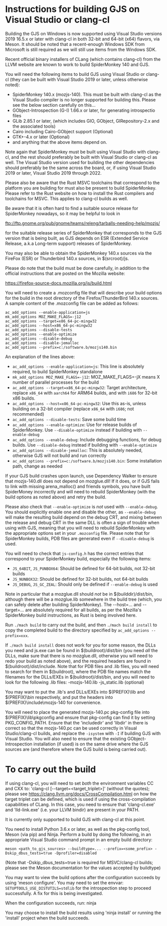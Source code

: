 Instructions for building GJS on Visual Studio or clang-cl
==========================================================
Building the GJS on Windows is now supported using Visual Studio
versions 2019 16.5.x or later with clang-cl in both 32-bit
and 64-bit (x64) flavors, via Meson.  It should be noted that a
recent-enough Windows SDK from Microsoft is still required
as we will still use items from the Windows SDK.

Recent official binary installers of CLang (which contains clang-cl)
from the LLVM website are known to work to build SpiderMonkey 140 and
GJS.

You will need the following items to build GJS using Visual Studio
or clang-cl (they can be built with Visual Studio 2019 or later,
unless otherwise noted):
- SpiderMonkey 140.x (mozjs-140). This must be built with clang-cl as
  the Visual Studio  compiler is no longer supported for building this.
  Please see the below section carefully on this...
- GObject-Introspection (G-I) 1.66.x or later, for generating introspectio files
- GLib 2.85.1 or later, (which includes GIO, GObject, GIRepository-2.x and the
  associated tools)
- Cairo including Cairo-GObject support (Optional)
- GTK+-4.x or later (Optional)
- and anything that the above items depend on.

Note again that SpiderMonkey must be built using Visual Studio with
clang-cl, and the rest should preferably be built with Visual Studio
or clang-cl as well.  The Visual Studio version used for building the
other dependencies should preferably be the same across the board, or,
if using Visual Studio 2019 or later, Visual Studio 2019 through 2022.

Please also be aware that the Rust MSVC toolchains that correspond to
the platform you are building for must also be present to build
SpiderMonkey.  Please refer to the Rust website on how to install the
Rust compilers and toolchains for MSVC.  This applies to clang-cl
builds as well.

Be aware that it is often hard to find a suitable source release for
SpiderMonkey nowadays, so it may be helpful to look in

ftp://ftp.gnome.org/pub/gnome/teams/releng/tarballs-needing-help/mozjs/

for the suitable release series of SpiderMonkey that corresponds to
the GJS version that is being built, as GJS depends on ESR (Extended
Service Release, a.k.a Long-term support) releases of SpiderMonkey.

You may also be able to obtain the SpiderMonkey 140.x sources via the
FireFox (ESR) or Thunderbird 140.x sources, in $(srcroot)/js.

Please do note that the build must be done carefully, in addition to the
official instructions that are posted on the Mozilla website:

https://firefox-source-docs.mozilla.org/js/build.html

You will need to create a .mozconfig file that will describe your build
options for the build in the root directory of the Firefox/ThunderBird 140.x
sources.  A sample content of the .mozconfig file can be added as follows:

```
ac_add_options --enable-application=js
mk_add_options MOZ_MAKE_FLAGS=-j12
ac_add_options --target=x86_64-pc-mingw32
ac_add_options --host=x86_64-pc-mingw32
ac_add_options --disable-tests
ac_add_options --enable-optimize
ac_add_options --disable-debug
ac_add_options --disable-jemalloc
ac_add_options --prefix=c:/software.b/mozjs140.bin
```

An explanation of the lines above:
*  `ac_add_options --enable-application=js`: This line is absolutely required, to build SpiderMonkey standalone
*  `mk_add_options MOZ_MAKE_FLAGS=-j12`:  MOZ_MAKE_FLAGS=-jX means X number of parallel processes for the build
*  `ac_add_options --target=x86_64-pc-mingw32`: Target architecture, replace `x86_64` with `aarch64` for ARM64 builds, and with `i686` for 32-bit x86 builds.
*  `ac_add_options --host=x86_64-pc-mingw32`: Use this as-is, unless building on a 32-bit compiler (replace `x86_64` with `i686`; not recommended)
*  `ac_add_options --disable-tests`: Save some build time
*  `ac_add_options --enable-optimize`: Use for release builds of SpiderMonkey.  Use `--disable-optimize` instead if building with `--enable-debug`
*  `ac_add_options --enable-debug`: Include debugging functions, for debug builds.  Use `--disable-debug` instead if building with `--enable-optimize`
*  `ac_add_options --disable-jemalloc`: This is absolutely needed, otherwise GJS will not build and run correctly
*  `ac_add_options --prefix=c:/software.b/mozjs140.bin`: Some installation path, change as needed

If your GJS build crashes upon launch, use Dependency Walker to ensure that
mozjs-140.dll does not depend on mozglue.dll!  If it does, or if GJS fails to
link with missing arena_malloc() and friends symbols, you have built SpiderMoney
incorrectly and will need to rebuild SpiderMonkey (with the build options as
noted above) and retry the build.

Please also check that `--enable-optimize` is *not* used with `--enable-debug`.
You should explicitly enable one and disable the other, as `--enable-debug`
will make the resulting build depend on the debug CRT, and mixing between
the release and debug CRT in the same DLL is often a sign of trouble when using
with GJS, meaning that you will need to rebuild SpiderMonkey with the appropriate
options set in your `.mozconfig` file.  Please note that for SpiderMonkey builds,
PDB files are generated even if `--disable-debug` is used.

You will need to check that `js-config.h` has the correct entries that correspond
to your SpiderMonkey build, especially the following items:

*  `JS_64BIT`, `JS_PUNBOX64`: Should be defined for 64-bit builds, not 32-bit builds
*  `JS_NUNBOX32`: Should be defined for 32-bit builds, not 64-bit builds
*  `JS_DEBUG`, `JS_GC_ZEAL`: Should only be defined if `--enable-debug` is used

Note in particular that a mozglue.dll should *not* be in $(builddir)/dist/bin,
although there will be a mozglue.lib somewhere in the build tree (which, you can
safely delete after building SpiderMonkey).  The --host=... and --target=...
are absolutely required for all builds, as per the Mozilla's SpiderMonkey build
instructions, as Rust is being involved here.

Run `./mach build` to carry out the build, and then `./mach build install` to copy
the completed build to the directory specified by `ac_add_options --prefix=xxx`.

If `./mach build install` does not work for you for some reason, the DLLs you
need and js.exe can be found in $(buildroot)/dist/bin (you need *all* the DLLs,
make sure that there is no mozglue.dll, otherwise you will need to redo your
build as noted above), and the required headers are found in
$(buildroot)/dist/include.  Note that for PDB files and .lib files,
you will need to search for them in $(buildroot),
where the PDB file names match the filenames for the DLLs/EXEs in
$(buildroot)/dist/bin, and you will need to look for the following .lib files:
-mozjs-140.lib
-js_static.lib (optional)

You may want to put the .lib's and DLLs/EXEs into $(PREFIX)\lib and
$(PREFIX)\bin respectively, and put the headers into
$(PREFIX)\include\mozjs-140 for convenience.

You will need to place the generated mozjs-140.pc pkg-config file into
$(PREFIX)\lib\pkgconfig and ensure that pkg-config can find it by
setting PKG_CONFIG_PATH.  Ensure that the 'includedir' and 'libdir'
in there is correct so that the mozjs-140.pc can be used correctly in
Visual Studio/clang-cl builds, and replace the `-isystem` with `-I` if
building GJS with Visual Studio.  You will also need to ensure that the
existing GObject-Introspection installation (if used) is on the same
drive where the GJS sources are (and therefore where the GJS build
is being carried out).

To carry out the build
======================
If using clang-cl, you will need to set *both* the environment variables CC
and CXX to: 'clang-cl [--target=<target_triplet>]' (without the quotes); please
see https://clang.llvm.org/docs/CrossCompilation.html on how the target triplet
can be defined, which is used if using the cross-compilation capabilities of CLang.
In this case, you need to ensure that 'clang-cl.exe' and 'lld-link.exe' (i.e. your
LLVM bindir) are present in your PATH.

It is currently only supported to build GJS with clang-cl at this point.

You need to install Python 3.6.x or later, as well as the
pkg-config tool, Meson (via pip) and Ninja.  Perform a build by doing the
following, in an appropriate Visual Studio command prompt
in an empty build directory:

```
meson <path_to_gjs_sources> --buildtype=... --prefix=<some_prefix> -Dskip_dbus_tests=true -Dprofiler=disabled
```

(Note that -Dskip_dbus_tests=true is required for MSVC/clang-cl builds; please
see the Meson documentation for the values accepted by buildtype)

You may want to view the build options after the configuration succeeds
by using 'meson configure'.  You may need to set the envvar:
`SETUPTOOLS_USE_DISTUTILS=stdlib` for the introspection step to proceed
successfully.  A fix for this is being investigated.

When the configuration succeeds, run:
ninja

You may choose to install the build results using 'ninja install'
or running the 'install' project when the build succeeds.
